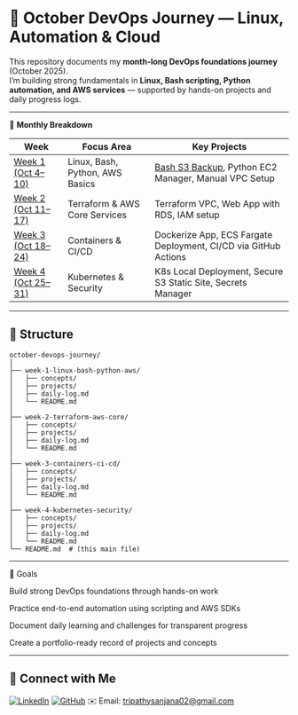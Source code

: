 # 🚀 October DevOps Journey — Linux, Automation & Cloud

This repository documents my **month-long DevOps foundations journey** (October 2025).  
I’m building strong fundamentals in **Linux, Bash scripting, Python automation, and AWS services** — supported by hands-on projects and daily progress logs.

---

📅 **Monthly Breakdown**

| Week | Focus Area | Key Projects |
|------|-------------|--------------|
| [Week 1 (Oct 4–10)](./Week-1_Linux-Bash-Python-AWS) | Linux, Bash, Python, AWS Basics | [Bash S3 Backup](./Week-1_Linux-Bash-Python-AWS/projects/bash_s3_backup), Python EC2 Manager, Manual VPC Setup |
| [Week 2 (Oct 11–17)](./Week-2_Terraform-AWS-Core) | Terraform & AWS Core Services | Terraform VPC, Web App with RDS, IAM setup |
| [Week 3 (Oct 18–24)](./Week-3_Containers-CICD) | Containers & CI/CD | Dockerize App, ECS Fargate Deployment, CI/CD via GitHub Actions |
| [Week 4 (Oct 25–31)](./Week-4_Kubernetes-Security) | Kubernetes & Security | K8s Local Deployment, Secure S3 Static Site, Secrets Manager |


---

## 🧠 Structure

```plaintext
october-devops-journey/
│
├── week-1-linux-bash-python-aws/
│   ├── concepts/
│   ├── projects/
│   ├── daily-log.md
│   └── README.md
│
├── week-2-terraform-aws-core/
│   ├── concepts/
│   ├── projects/
│   ├── daily-log.md
│   └── README.md
│
├── week-3-containers-ci-cd/
│   ├── concepts/
│   ├── projects/
│   ├── daily-log.md
│   └── README.md
│
├── week-4-kubernetes-security/
│   ├── concepts/
│   ├── projects/
│   ├── daily-log.md
│   └── README.md
└── README.md  # (this main file)
```
---
🧩 Goals

Build strong DevOps foundations through hands-on work

Practice end-to-end automation using scripting and AWS SDKs

Document daily learning and challenges for transparent progress

Create a portfolio-ready record of projects and concepts

---
## 🤝 Connect with Me
[![LinkedIn](https://img.shields.io/badge/LinkedIn-blue?style=flat&logo=linkedin)](https://www.linkedin.com/in/sanjana-tripathy-902139274/)
[![GitHub](https://img.shields.io/badge/GitHub-black?style=flat&logo=github)](https://github.com/BuildWithSanjana0205)
✉️ Email: tripathysanjana02@gmail.com


